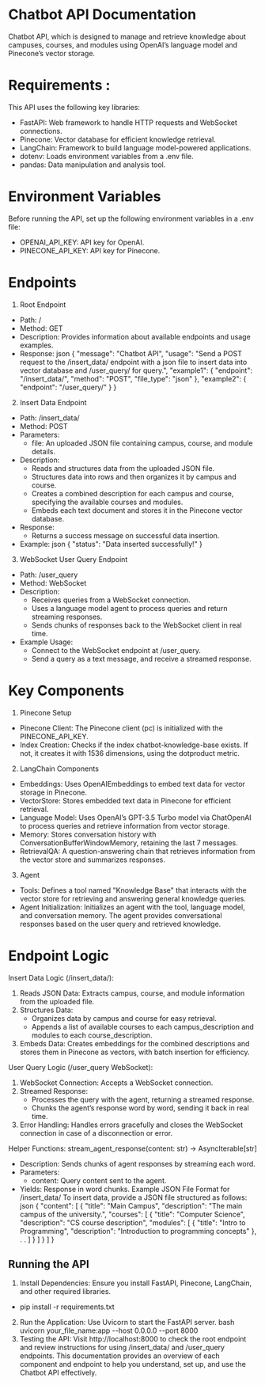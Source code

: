 # Chatbot API Documentation

Chatbot API, which is designed to manage and retrieve knowledge about campuses, courses, and modules using OpenAI’s language model and Pinecone’s vector storage.

# Requirements :

This API uses the following key libraries:

- FastAPI: Web framework to handle HTTP requests and WebSocket connections.
- Pinecone: Vector database for efficient knowledge retrieval.
- LangChain: Framework to build language model-powered applications.
- dotenv: Loads environment variables from a .env file.
- pandas: Data manipulation and analysis tool.

# Environment Variables

Before running the API, set up the following environment variables in a .env file:

- OPENAI_API_KEY: API key for OpenAI.
- PINECONE_API_KEY: API key for Pinecone.

# Endpoints

1. Root Endpoint

- Path: /
- Method: GET
- Description: Provides information about available endpoints and usage examples.
- Response:
  json
  {
  "message": "Chatbot API",
  "usage": "Send a POST request to the /insert_data/ endpoint with a json file to insert data into
  vector database and /user_query/ for query.",
  "example1": {
  "endpoint": "/insert_data/",
  "method": "POST",
  "file_type": "json"
  },
  "example2": {
  "endpoint": "/user_query/"
  }
  }

2. Insert Data Endpoint

- Path: /insert_data/
- Method: POST
- Parameters:
  - file: An uploaded JSON file containing campus, course, and module details.
- Description:
  - Reads and structures data from the uploaded JSON file.
  - Structures data into rows and then organizes it by campus and course.
  - Creates a combined description for each campus and course, specifying the available courses and modules.
  - Embeds each text document and stores it in the Pinecone vector database.
- Response:
  - Returns a success message on successful data insertion.
- Example:
  json
  {
  "status": "Data inserted successfully!"
  }

3. WebSocket User Query Endpoint

- Path: /user_query
- Method: WebSocket
- Description:
  - Receives queries from a WebSocket connection.
  - Uses a language model agent to process queries and return streaming responses.
  - Sends chunks of responses back to the WebSocket client in real time.
- Example Usage:
  - Connect to the WebSocket endpoint at /user_query.
  - Send a query as a text message, and receive a streamed response.

# Key Components

1. Pinecone Setup

- Pinecone Client: The Pinecone client (pc) is initialized with the PINECONE_API_KEY.
- Index Creation: Checks if the index chatbot-knowledge-base exists. If not, it creates it with 1536
  dimensions, using the dotproduct metric.

2. LangChain Components

- Embeddings: Uses OpenAIEmbeddings to embed text data for vector storage in Pinecone.
- VectorStore: Stores embedded text data in Pinecone for efficient retrieval.
- Language Model: Uses OpenAI’s GPT-3.5 Turbo model via ChatOpenAI to process queries and retrieve information from vector storage.
- Memory: Stores conversation history with ConversationBufferWindowMemory, retaining the last 7 messages.
- RetrievalQA: A question-answering chain that retrieves information from the vector store and summarizes responses.

3. Agent

- Tools: Defines a tool named "Knowledge Base" that interacts with the vector store for retrieving and answering general knowledge queries.
- Agent Initialization: Initializes an agent with the tool, language model, and conversation memory. The agent provides conversational responses based on the user query and retrieved knowledge.

# Endpoint Logic

Insert Data Logic (/insert_data/):

1. Reads JSON Data: Extracts campus, course, and module information from the uploaded file.
2. Structures Data:
   - Organizes data by campus and course for easy retrieval.
   - Appends a list of available courses to each campus_description and modules to each
     course_description.
3. Embeds Data: Creates embeddings for the combined descriptions and stores them in Pinecone as vectors, with batch insertion for efficiency.

User Query Logic (/user_query WebSocket):

1. WebSocket Connection: Accepts a WebSocket connection.
2. Streamed Response:
   - Processes the query with the agent, returning a streamed response.
   - Chunks the agent’s response word by word, sending it back in real time.
3. Error Handling: Handles errors gracefully and closes the WebSocket connection in case of a disconnection or error.

Helper Functions:
stream_agent_response(content: str) -> AsyncIterable[str]

- Description: Sends chunks of agent responses by streaming each word.
- Parameters:
  - content: Query content sent to the agent.
- Yields: Response in word chunks.
  Example JSON File Format for /insert_data/
  To insert data, provide a JSON file structured as follows:
  json
  {
  "content": [
  {
  "title": "Main Campus",
  "description": "The main campus of the university.",
  "courses": [
  {
  "title": "Computer Science",
  "description": "CS course description",
  "modules": [
  {
  "title": "Intro to Programming",
  "description": "Introduction to programming concepts"
  },
  .
  .
  ]
  }
  ]
  }
  ]
  }

## Running the API

1. Install Dependencies: Ensure you install FastAPI, Pinecone, LangChain, and other required libraries.

- pip install -r requirements.txt

2. Run the Application: Use Uvicorn to start the FastAPI server.
   bash
   uvicorn your_file_name:app --host 0.0.0.0 --port 8000
3. Testing the API: Visit http://localhost:8000 to check the root endpoint and review instructions for
   using /insert_data/ and /user_query endpoints.
   This documentation provides an overview of each component and endpoint to help you understand, set
   up, and use the Chatbot API effectively.
